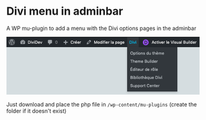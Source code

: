 # Divi menu in adminbar
A WP mu-plugin to add a menu with the Divi options pages in the adminbar

![preview of adminbar](https://raw.githubusercontent.com/PierreBichet/divi-menu-in-adminbar/master/divi-links-adminbar.png)

Just download and place the php file in ``/wp-content/mu-plugins`` (create the folder if it doesn't exist)
